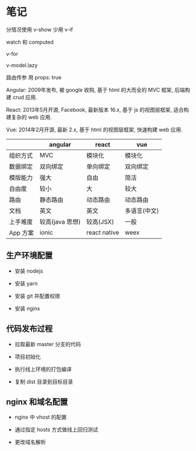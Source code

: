 # 笔记

分情况使用 v-show 少用 v-if

watch 和 computed

v-for

v-model.lazy

路由传参 用 props: true

Angular: 2009年发布, 被 google 收购, 基于 html 的大而全的 MVC 框架, 后端构建 crud 应用.

React: 2013年5月开源, Facebook, 最新版本 16.x, 基于 js 的视图层框架, 适合构建复杂的 web 应用.

Vue: 2014年2月开源, 最新 2.x, 基于 html 的视图层框架, 快速构建 web 应用.

|         | angular    | react | vue |
| --------| ---   | ---      |---      |
| 组织方式 |  MVC     | 模块化   | 模块化       |
| 数据绑定 |  双向绑定 | 单向绑定 | 双向绑定     |
| 模版能力 |  强大     | 自由     | 简洁        |
| 自由度   |  较小     | 大       | 较大        |
| 路由     |  静态路由 | 动态路由 | 动态路由     |
| 文档     |  英文     | 英文    | 多语言(中文)  |
| 上手难度 |  较高(java 思想) | 较高(JSX) | 一般 |
| App 方案 | ionic | react native | weex |

## 生产环境配置

- 安装 nodejs

- 安装 yarn

- 安装 git 并配置权限

- 安装 nginx

## 代码发布过程

- 拉取最新 master 分支的代码

- 项目初始化

- 执行线上环境的打包编译

- 复制 dist 目录到目标目录

## nginx 和域名配置

- nginx 中 vhost 的配置

- 通过指定 hosts 方式做线上回归测试

- 更改域名解析
